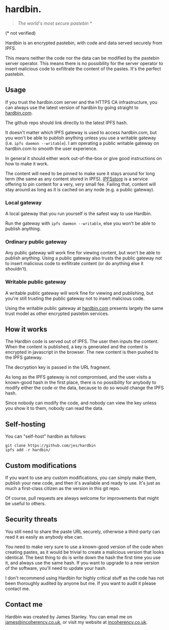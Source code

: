 # hardbin.

> *The world's most secure pastebin* *

(* not verified)

Hardbin is an encrypted pastebin, with code and data served securely from IPFS.

This means neither the code nor the data can be modified by the pastebin server operator. This means
there is no possibility for the server operator to insert malicious code to exfiltrate the content
of the pastes. It's the perfect pastebin.

## Usage

If you trust the hardbin.com server and the HTTPS CA infrastructure, you can always use the latest version of hardbin by going straight to [hardbin.com](https://hardbin.com/).

The github repo should link directly to the latest IPFS hash.

It doesn't matter which IPFS gateway is used to access hardbin.com, but you won't be able to publish anything unless you use a writable gateway (i.e. ```ipfs daemon --writable```). I am operating a public writable gateway on hardbin.com to smooth the user experience.

In general it should either work out-of-the-box or give good instructions on how to make it work.

The content will need to be pinned to make sure it stays around for long term (the same as any content stored in IPFS). [IPFSstore](https://ipfsstore.it/) is a service offering to pin content for a very, *very* small fee. Failing that, content will stay around as long as it is cached on any node (e.g. a public gateway).

### Local gateway

A local gateway that you run yourself is the safest way to use Hardbin.

Run the gateway with ```ipfs daemon --writable```, else you won't be able to publish anything.

### Ordinary public gateway

Any public gateway will work fine for viewing content, but won't be able to publish anything. Using a public gateway also trusts the public gateway not to insert malicious code to exfiltrate content (or do anything else it shouldn't).

### Writable public gateway

A writable public gateway will work fine for viewing and publishing, but you're still trusting the public gateway not to insert malicious code.

Using the writable public gateway at [hardbin.com](https://hardbin.com/) presents largely the same trust model as other encrypted pastebin services.

## How it works

The Hardbin code is served out of IPFS. The user then inputs the content. When the content is published, a key is generated and the content is encrypted in javascript in the browser. The new content is then pushed to the IPFS gateway.

The decryption key is passed in the URL fragment.

As long as the IPFS gateway is not compromised, and the user visits a known-good hash in the first place, there is no possibility for anybody to modify either the code or the data, because to do so would change the IPFS hash.

Since nobody can modify the code, and nobody can view the key unless you show it to them, nobody can read the data.

## Self-hosting

You can "self-host" hardbin as follows:

    git clone https://github.com/jes/hardbin
    ipfs add -r hardbin/

## Custom modifications

If you want to use any custom modifications, you can simply make them, publish your new code, and then it's available and ready to use. It's just as much a first-class citizen as the version in this git repo.

Of course, pull requests are always welcome for improvements that might be useful to others.

## Security threats

You still need to share the paste URL securely, otherwise a third-party can read it as easily as anybody else can.

You need to make very sure to use a known-good version of the code when creating pastes, as it would be trivial to create a malicious version that looks identical. The best thing to do is write down the hash the first time you use it, and always use the same hash. If you want to upgrade to a new version of the software, you'll need to update your hash.

I don't recommend using Hardbin for highly critical stuff as the code has not been thoroughly audited by anyone but me. If you want to audit it please contact me.

## Contact me

Hardbin was created by James Stanley. You can email me on [james@incoherency.co.uk](mailto:james@incoherency.co.uk), or visit my website at [incoherency.co.uk](http://incoherency.co.uk/).
